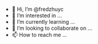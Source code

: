- 👋 Hi, I’m @fredzhuyc
- 👀 I’m interested in ...
- 🌱 I’m currently learning ...
- 💞️ I’m looking to collaborate on ...
- 📫 How to reach me ...

<!---
fredzhuyc/fredzhuyc is a ✨ special ✨ repository because its `README.md` (this file) appears on your GitHub profile.
You can click the Preview link to take a look at your changes.
--->
